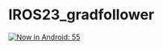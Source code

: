# IROS23_gradfollower
[![Now in Android: 55](https://i.ytimg.com/vi/Hc79sDi3f0U/maxresdefault.jpg)](https://youtu.be/v6KQvp572yU "Now in Android: 55")
